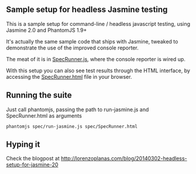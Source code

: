 ## Sample setup for headless Jasmine testing

This is a sample setup for command-line / headless javascript testing, using Jasmine 2.0 and PhantomJS 1.9+

It's actually the same sample code that ships with Jasmine, tweaked to demonstrate the use of the improved console reporter.

The meat of it is in [SpecRunner.js](https://github.com/qindio/headless-jasmine-sample/tree/master/spec/SpecRunner.js), where the console reporter is wired up.

With this setup you can also see test results through the HTML interface, by accessing the [SpecRunner.html](https://github.com/qindio/headless-jasmine-sample/tree/master/spec/SpecRunner.html) file in your browser.

## Running the suite

Just call phantomjs, passing the path to run-jasmine.js and SpecRunner.html as arguments


```
phantomjs spec/run-jasmine.js spec/SpecRunner.html
```

## Hyping it

Check the blogpost at http://lorenzoplanas.com/blog/20140302-headless-setup-for-jasmine-20

